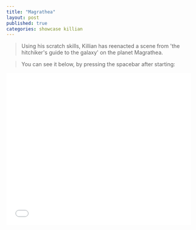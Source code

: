 ```yaml
---
title: "Magrathea"
layout: post
published: true
categories: showcase killian
---
```


> Using his scratch skills, Killian has reenacted a scene from 'the hitchiker's guide to the galaxy' on the planet Magrathea.

> You can see it below, by pressing the spacebar after starting:

<iframe allowtransparency="true" width="485" height="402" src="//scratch.mit.edu/projects/embed/69213872/?autostart=false" frameborder="0" allowfullscreen></iframe>